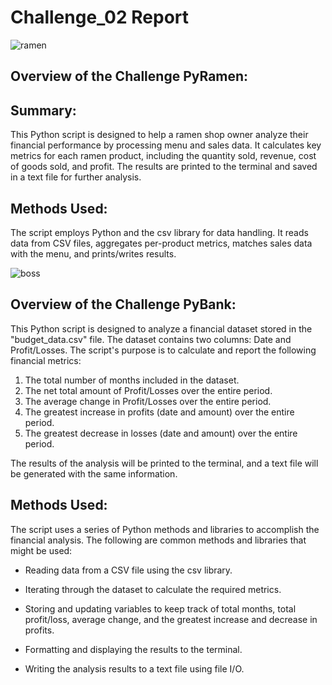 # Challenge_02 Report
![ramen](https://github.com/P4RASTOO/Challenge_02/assets/132952512/89013b6d-2d4c-42bc-a04a-d28b39e6ec1a)
## Overview of the Challenge PyRamen:
## Summary:
This Python script is designed to help a ramen shop owner analyze their financial performance by processing menu and sales data. It calculates key metrics for each ramen product, including the quantity sold, revenue, cost of goods sold, and profit. The results are printed to the terminal and saved in a text file for further analysis.
## Methods Used:
The script employs Python and the csv library for data handling. It reads data from CSV files, aggregates per-product metrics, matches sales data with the menu, and prints/writes results.





![boss](https://github.com/P4RASTOO/Challenge_02/assets/132952512/2d039bec-2d9a-430b-8e4f-efd0ae84e87b)
## Overview of the Challenge PyBank:
This Python script is designed to analyze a financial dataset stored in the "budget_data.csv" file. The dataset contains two columns: Date and Profit/Losses. The script's purpose is to calculate and report the following financial metrics:

1) The total number of months included in the dataset.
2) The net total amount of Profit/Losses over the entire period.
3) The average change in Profit/Losses over the entire period.
4) The greatest increase in profits (date and amount) over the entire period.
5) The greatest decrease in losses (date and amount) over the entire period.

The results of the analysis will be printed to the terminal, and a text file will be generated with the same information.

## Methods Used:
The script uses a series of Python methods and libraries to accomplish the financial analysis. The following are common methods and libraries that might be used:

* Reading data from a CSV file using the csv library.

* Iterating through the dataset to calculate the required metrics.

* Storing and updating variables to keep track of total months, total profit/loss, average change, and the greatest increase and decrease in profits.

* Formatting and displaying the results to the terminal.

* Writing the analysis results to a text file using file I/O.
